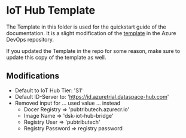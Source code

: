 # IoT Hub Template

The Template in this folder is used for the quickstart guide of the documentation. It is a slight modification of the [template](https://dev.azure.com/tributechsolutions/Tributech%20DataSpace%20Kit/_git/tributech-dsk-azure-arm-templates?path=%2Fdsk-iot-hub-and-bridge%2FmainTemplate.json) in the Azure DevOps repository. 

If you updated the Template in the repo for some reason, make sure to update this copy of the template as well.

## Modifications

- Default to IoT Hub Tier: 'S1'
- Default ID-Server to: 'https://id.azuretrial.dataspace-hub.com'
- Removed input for ... used value ... instead
    - Docer Registry => 'pubtributech.azurecr.io'
    - Image Name => 'dsk-iot-hub-bridge'
    - Registry User => 'pubtributech'
    - Registry Password => registry password
